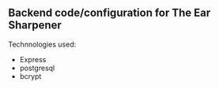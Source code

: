 ## Backend code/configuration for The Ear Sharpener

Technnologies used:
- Express
- postgresql
- bcrypt